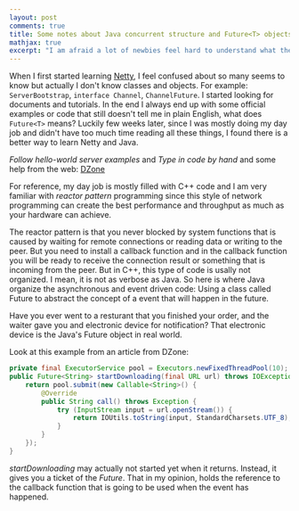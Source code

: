 ```yaml
---
layout: post
comments: true
title: Some notes about Java concurrent structure and Future<T> objects
mathjax: true
excerpt: "I am afraid a lot of newbies feel hard to understand what the Future<T> means. So here we are"
---
```


When I first started learning [Netty](https://www.wikiwand.com/en/Netty_(software)), I feel confused about so many seems to know but actually I don't know classes and objects. For example: `ServerBootstrap`, `interface Channel`, `ChannelFuture`. I started looking for documents and tutorials. In the end I always end up with some official examples or code that still doesn't tell me in plain English, what does `Future<T>` means? Luckily few weeks later, since I was mostly doing my day job and didn't have too much time reading all these things, I found there is a better way to learn Netty and Java. 

*Follow hello-world server examples* and *Type in code by hand* and some help from the web: [DZone](https://dzone.com/articles/javautilconcurrentfuture)

For reference, my day job is mostly filled with C++ code and I am very familiar with *reactor pattern* programming since this style of network programming can create the best performance and throughput as much as your hardware can achieve.

The reactor pattern is that you never blocked by system functions that is caused by waiting for remote connections or reading data or writing to the peer. But you need to install a callback function and in the callback function you will be ready to receive the connection result or something that is incoming from the peer. But in C++, this type of code is usally not organized. I mean, it is not as verbose as Java. So here is where Java organize the asynchronous and event driven code: Using a class called Future<T> to abstract the concept of a event that will happen in the future. 

Have you ever went to a resturant that you finished your order, and the waiter gave you and electronic device for notification? That electronic device is the Java's Future<T> object in real world.

Look at this example from an article from DZone:

```Java
private final ExecutorService pool = Executors.newFixedThreadPool(10);
public Future<String> startDownloading(final URL url) throws IOException {
    return pool.submit(new Callable<String>() {
        @Override
        public String call() throws Exception {
            try (InputStream input = url.openStream()) {
                return IOUtils.toString(input, StandardCharsets.UTF_8);
            }
        }
    });
}
```

*startDownloading* may actually not started yet when it returns. Instead, it gives you a ticket of the *Future*. That in my opinion, holds the reference to the callback function that is going to be used when the event has happened.


